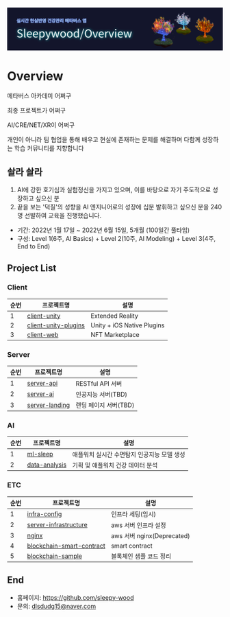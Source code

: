 ![banner](https://github.com/sleepy-wood/Overview/blob/main/Overview.png)

# Overview

메타버스 아카데미 어쩌구

최종 프로젝트가 어쩌구

AI/CRE/NET/XR이 어쩌구

개인이 아니라 팀 협업을 통해 배우고 현실에 존재하는 문제를 해결하며 다함께 성장하는 학습 커뮤니티를 지향합니다

## 솰라 솰라

1) AI에 강한 호기심과 실험정신을 가지고 있으며, 이를 바탕으로 자기 주도적으로 성장하고 싶으신 분
2) 끝을 보는 '덕질'의 성향을 AI 엔지니어로의 성장에 십분 발휘하고 싶으신 분을 240명 선발하여 교육을 진행했습니다.

- 기간: 2022년 1월 17일 ~ 2022년 6월 15일, 5개월 (100일간 풀타임)
- 구성: Level 1(6주, AI Basics) + Level 2(10주, AI Modeling) + Level 3(4주, End to End)

## Project List

### Client

| 순번 | 프로젝트명                                                                  | 설명                |
| ---- | --------------------------------------------------------------------------- | ------------------- |
| 1    | [client-unity](https://github.com/sleepy-wood/client-unity)                 | Extended Reality    |
| 2    | [client-unity-plugins](https://github.com/sleepy-wood/client-unity-plugins) | Unity + iOS Native Plugins |
| 3    | [client-web](https://github.com/sleepy-wood/client-web)                     | NFT Marketplace     |

### Server

| 순번 | 프로젝트명                                                      | 설명                  |
| ---- | --------------------------------------------------------------- | --------------------- |
| 1    | [server-api](https://github.com/sleepy-wood/server-api)         | RESTful API 서버      |
| 2    | [server-ai](https://github.com/sleepy-wood/server-ai)           | 인공지능 서버(TBD)    |
| 3    | [server-landing](https://github.com/sleepy-wood/server-landing) | 랜딩 페이지 서버(TBD) |

### AI

| 순번 | 프로젝트명                                                    | 설명                                        |
| ---- | ------------------------------------------------------------- | ------------------------------------------- |
| 1    | [ml-sleep](https://github.com/sleepy-wood/ml-sleep)           | 애플워치 실시간 수면탐지 인공지능 모델 생성 |
| 2    | [data-analysis](https://github.com/sleepy-wood/data-analysis) | 기획 및 애플워치 건강 데이터 분석                       |

### ETC

| 순번 | 프로젝트명                                                                            | 설명                       |
| ---- | ------------------------------------------------------------------------------------- | -------------------------- |
| 1    | [infra-config](https://github.com/sleepy-wood/infra-config)                           | 인프라 세팅(임시)                |
| 2    | [server-infrastructure](https://github.com/sleepy-wood/server-infrastructure)         | aws 서버 인프라 설정       |
| 3    | [nginx](https://github.com/sleepy-wood/nginx)                                         | aws 서버 nginx(Deprecated) |
| 4    | [blockchain-smart-contract](https://github.com/sleepy-wood/blockchain-smart-contract) | smart contract             |
| 5    | [blockchain-sample](https://github.com/sleepy-wood/blockchain-sample)                 | 블록체인 샘플 코드 정리    |

## End
* 홈페이지: https://github.com/sleepy-wood
* 문의: dlsdudg15@naver.com
